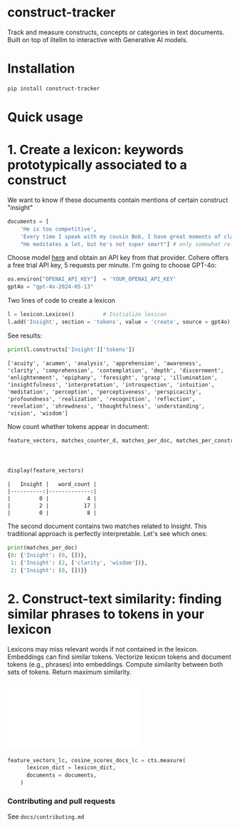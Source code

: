 # construct-tracker
Track and measure constructs, concepts or categories in text documents. Built on top of litellm to interactive with Generative AI models. 


# Installation

```bash
pip install construct-tracker
```

# Quick usage

# 1. Create a lexicon: keywords prototypically associated to a construct

We want to know if these documents contain mentions of certain construct "insight"

```python
documents = [
	'He is too competitive',
 	'Every time I speak with my cousin Bob, I have great moments of clarity and wisdom', # mention of insight
 	"He meditates a lot, but he's not super smart"] # only somewhat related to insight
```

Choose model [here](https://docs.litellm.ai/docs/providers) and obtain an API key from that provider. Cohere offers a free trial API key, 5 requests per minute. I'm going to choose GPT-4o:

```python
os.environ["OPENAI_API_KEY"]  = 'YOUR_OPENAI_API_KEY'
gpt4o = "gpt-4o-2024-05-13"
```

Two lines of code to create a lexicon
```python
l = lexicon.Lexicon()         # Initialize lexicon
l.add('Insight', section = 'tokens', value = 'create', source = gpt4o)
```

See results:
```python
print(l.constructs['Insight']['tokens'])
```
```
['acuity', 'acumen', 'analysis', 'apprehension', 'awareness', 'clarity', 'comprehension', 'contemplation', 'depth', 'discernment', 'enlightenment', 'epiphany', 'foresight', 'grasp', 'illumination', 'insightfulness', 'interpretation', 'introspection', 'intuition', 'meditation', 'perception', 'perceptiveness', 'perspicacity', 'profoundness', 'realization', 'recognition', 'reflection', 'revelation', 'shrewdness', 'thoughtfulness', 'understanding', 'vision', 'wisdom']
```

Now count whether tokens appear in document:
```python
feature_vectors, matches_counter_d, matches_per_doc, matches_per_construct  = lexicon.extract(documents,
                                                                                      l.constructs,
                                                                                      normalize = False,
                                                                                      )
display(feature_vectors)
```
```
|   Insight |   word_count |
|----------:|-------------:|
|         0 |            4 |
|         2 |           17 |
|         0 |            8 |
```
The second document contains two matches related to Insight. This traditional approach is perfectly interpretable. Let's see which ones:
```python
print(matches_per_doc)
{0: {'Insight': (0, [])},
 1: {'Insight': (2, ['clarity', 'wisdom'])},
 2: {'Insight': (0, [])}}
```


# 2. Construct-text similarity: finding similar phrases to tokens in your lexicon
Lexicons may miss relevant words if not contained in the lexicon. Embeddings can find similar tokens. Vectorize lexicon tokens and document tokens (e.g., phrases) into embeddings. Compute similarity between both sets of tokens. Return maximum similarity. 

![Construct-Text similarity](docs/images/cts.pdf)

```python
feature_vectors_lc, cosine_scores_docs_lc = cts.measure(
      lexicon_dict = lexicon_dict,
      documents = documents,
    )
```



### Contributing and pull requests

See `docs/contributing.md`

